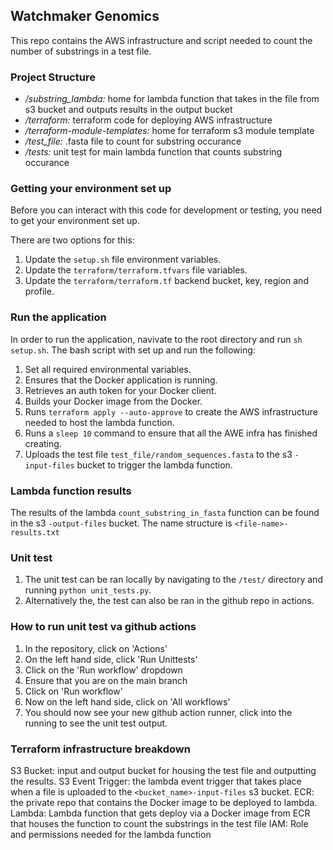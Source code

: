 ## Watchmaker Genomics

This repo contains the AWS infrastructure and script needed to count the number of substrings in a test file. 

### Project Structure

- */substring_lambda:* home for lambda function that takes in the file from s3 bucket and outputs results in the output bucket
- */terraform:* terraform code for deploying AWS infrastructure
- */terraform-module-templates:* home for terraform s3 module template
- */test_file:* .fasta file to count for substring occurance
- */tests:* unit test for main lambda function that counts substring occurance

### Getting your environment set up

Before you can interact with this code for development or testing, you need to get your environment set up.

There are two options for this:

1. Update the `setup.sh` file environment variables.
2. Update the `terraform/terraform.tfvars` file variables.
3. Update the `terraform/terraform.tf` backend bucket, key, region and profile.

### Run the application

In order to run the application, navivate to the root directory and run `sh setup.sh`. The bash script with set up and run the following: 

1. Set all required environmental variables. 
2. Ensures that the Docker application is running. 
3. Retrieves an auth token for your Docker client.
4. Builds your Docker image from the Docker.
5. Runs `terraform apply --auto-approve` to create the AWS infrastructure needed to host the lambda function.
6. Runs a `sleep 10` command to ensure that all the AWE infra has finished creating.
7. Uploads the test file `test_file/random_sequences.fasta` to the s3 `-input-files` bucket to trigger the lambda function.

### Lambda function results

The results of the lambda `count_substring_in_fasta` function can be found in the s3 `-output-files` bucket. The name structure is `<file-name>-results.txt`

### Unit test

1. The unit test can be ran locally by navigating to the `/test/` directory and running `python unit_tests.py`.
2. Alternatively the, the test can also be ran in the github repo in actions. 

### How to run unit test va github actions

1. In the repository, click on 'Actions'
2. On the left hand side, click 'Run Unittests'
3. Click on the 'Run workflow' dropdown
4. Ensure that you are on the main branch
5. Click on 'Run workflow'
6. Now on the left hand side, click on 'All workflows'
7. You should now see your new github action runner, click into the running to see the unit test output.

### Terraform infrastructure breakdown

S3 Bucket: input and output bucket for housing the test file and outputting the results.
S3 Event Trigger: the lambda event trigger that takes place when a file is uploaded to the `<bucket_name>-input-files` s3 bucket.
ECR: the private repo that contains the Docker image to be deployed to lambda.
Lambda: Lambda function that gets deploy via a Docker image from ECR that houses the function to count the substrings in the test file
IAM: Role and permissions needed for the lambda function